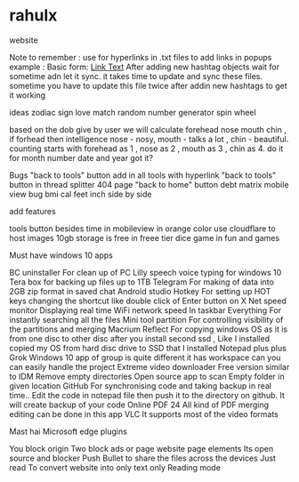 # rahulx
website

Note to remember : use <a></a> for hyperlinks in .txt files to add links in popups
example : Basic form: <a href="URL">Link Text</a>
After adding new hashtag objects wait for sometime adn let it sync. it takes time to update and sync these files. 
sometime you have to update this file twice after addin new hashtags to get it working



ideas 
zodiac sign
love match
random number generator
spin wheel


based on the dob give by user we will calculate forehead nose mouth chin , if forhead then intelligence nose - nosy, mouth - talks a lot , chin - beautiful. counting starts with forehead as 1 , nose as 2 , mouth as 3 , chin as 4. do it for month number date and year got it?

Bugs
"back to tools" button  add in all tools with hyperlink
"back to tools" button in thread splitter
404 page "back to home" button
debt matrix mobile view bug
bmi cal feet inch side by side

add features

tools button besides time in mobileview in orange color
use cloudflare to host images 10gb storage is free in freee tier
dice game in fun and games

Must have windows 10 apps

BC uninstaller For clean up of PC
Lilly speech voice typing for windows 10
Tera box for backing up files up to 1TB
Telegram For making of data into 2GB zip format in saved chat
Android studio
Hotkey For setting up HOT keys changing the shortcut like double click of Enter button on X
Net speed monitor Displaying real time WiFi network speed In taskbar
Everything For instantly searching all the files
Mini tool partition For controlling visibility of the partitions and merging
Macrium Reflect For copying windows OS as it is from one disc to other disc after you install second ssd , Like I installed copied my OS from hard disc drive to SSD that I installed
Notepad plus plus
Grok Windows 10 app of group is quite different it has workspace can you can easily handle the project
Extreme video downloader Free version similar to IDM
Remove empty directories Open source app to scan Empty folder in given location
GitHub For synchronising code and taking backup in real time.. Edit the code in notepad file then push it to the directory on github. It will create backup of your code Online
PDF 24 All kind of PDF merging editing can be done in this app
VLC It supports most of the video formats


Mast hai Microsoft edge plugins

You block origin Two block ads or page website page elements Its open source and blocker
Push Bullet to share the files across the devices
Just read To convert website into only text only Reading mode

